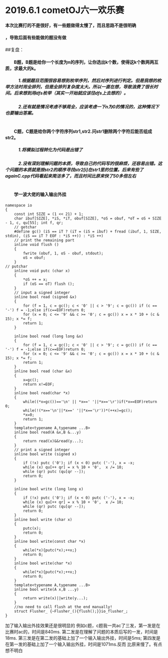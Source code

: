 # 2019.6.1 cometOJ六一欢乐赛
#### 本次比赛打的不是很好，有一些题做得太慢了，而且思路不是很明确
#### ，导致后面有些能做的题没有做
##复盘：
#### &emsp;&emsp;B题，B题是给你一个长度为n的序列，让你选出k个数，使得这k个数两两互质，求最大的k。
##### &emsp;&emsp;&emsp;1.根据题目范围很容易想到枚举序列，然后对序列进行判定。但是我想的枚举方法时用全排列，但是全排列复杂度太大。所以一直在想，导致浪费了很长时间。后来想到用dfs枚举（其实一开始就应该往dfs上去想的）。
##### &emsp;&emsp;&emsp;2.还有就是情况考虑不够周全，应该考虑一下n为0的情况的，这种情况下也要输出答案。
#
#### &emsp;&emsp;C题，C题是给你两个字符序列str1,str2.问str1删除两个字符后能否组成str2。
##### &emsp;&emsp;&emsp;1.将模拟过程转化为代码是出错了
##### &emsp;&emsp;&emsp;2.没有深刻理解问题的本质，导致自己的代码写的很麻烦，还容易出错。这个问题的本质就是按str2的顺序寻找str2[i]在str1里的位置。后来有些了againC.cpp代码看起来简洁多了，而且时间比原来快了50多倍左右
#
#### &emsp;&emsp;学一波大佬的输入输出外挂
````
namespace io 
{
	const int SIZE = (1 << 21) + 1;
	char ibuf[SIZE], *iS, *iT, obuf[SIZE], *oS = obuf, *oT = oS + SIZE - 1, c, qu[55]; int f, qr;
	// getchar
	#define gc() (iS == iT ? (iT = (iS = ibuf) + fread (ibuf, 1, SIZE, stdin), (iS == iT ? EOF : *iS ++)) : *iS ++)
	// print the remaining part
	inline void flush () 
	{
		fwrite (obuf, 1, oS - obuf, stdout);
		oS = obuf;
	}
// putchar
	inline void putc (char x) 
	{
		*oS ++ = x;
		if (oS == oT) flush ();
	}
	// input a signed integer
	inline bool read (signed &x) 
	{
		for (f = 1, c = gc(); c < '0' || c > '9'; c = gc()) if (c == '-') f = -1;else if(c==EOF)return 0;
		for (x = 0; c <= '9' && c >= '0'; c = gc()) x = x * 10 + (c & 15); x *= f;
		return 1;
	}

	inline bool read (long long &x) 
	{
		for (f = 1, c = gc(); c < '0' || c > '9'; c = gc()) if (c == '-') f = -1;else if(c==EOF)return 0;
		for (x = 0; c <= '9' && c >= '0'; c = gc()) x = x * 10 + (c & 15); x *= f;
		return 1;
	}
	inline bool read (char &x) 
	{
		x=gc();
		return x!=EOF;
	}
	inline bool read(char *x)
	{
		while((*x=gc())=='\n' || *x==' '||*x=='\r')if(*x==EOF)return 0;
		while(!(*x=='\n'||*x==' '||*x=='\r'))*(++x)=gc();
		*x=0;
		return 1;
	}
	template<typename A,typename ...B>
	inline bool read(A &x,B &...y)
	{
		return read(x)&&read(y...);
	}
	// print a signed integer
	inline bool write (signed x) 
	{
		if (!x) putc ('0'); if (x < 0) putc ('-'), x = -x;
		while (x) qu[++ qr] = x % 10 + '0',  x /= 10;
		while (qr) putc (qu[qr --]);
		return 0;
	}

	inline bool write (long long x) 
	{
		if (!x) putc ('0'); if (x < 0) putc ('-'), x = -x;
		while (x) qu[++ qr] = x % 10 + '0',  x /= 10;
		while (qr) putc (qu[qr --]);
		return 0;
	}
	inline bool write (char x) 
	{
		putc(x);
		return 0;
	}
	inline bool write(const char *x)
	{
		while(*x){putc(*x);++x;}
		return 0;
	}
	inline bool write(char *x)
	{
		while(*x){putc(*x);++x;}
		return 0;
	}
	template<typename A,typename ...B>
	inline bool write(A x,B ...y)
	{
		return write(x)||write(y...);
	}
	//no need to call flush at the end manually!
	struct Flusher_ {~Flusher_(){flush();}}io_flusher_;
}
````
加了输入输出外挂效果还是很明显的
例如c题，c题我一共ac了三发，第一发是在比赛时ac的，时间是840ms.
第二发是在理解了问题的本质后写的一发，时间是18ms.
第三发是在第二发的基础上加了一个输入输出外挂，时间是5ms;
第四发是在第一发的基础上加了一个输入输出外挂，时间是1071ms.反而
比原来慢了。有点想不明白
